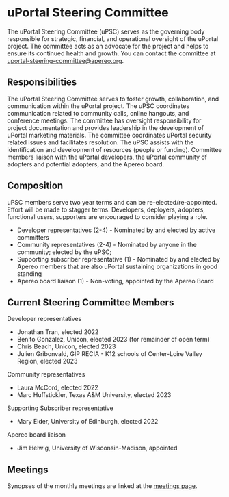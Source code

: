 # uPortal Steering Committee

The uPortal Steering Committee (uPSC) serves as the governing body responsible for strategic, financial, and operational oversight of the uPortal project.  The committee acts as an advocate for the project and helps to ensure its continued health and growth. You can contact the committee at uportal-steering-committee@apereo.org.

## Responsibilities
The uPortal Steering Committee serves to foster growth, collaboration, and communication within the uPortal project. The uPSC coordinates communication related to community calls, online hangouts, and conference meetings. The committee has oversight responsibility for project documentation and provides leadership in the development of uPortal marketing materials. The committee coordinates uPortal security related issues and facilitates resolution. The uPSC assists with the identification and development of resources (people or funding). Committee members liaison with the uPortal developers, the uPortal community of adopters and potential adopters, and the Apereo board.

## Composition
uPSC members serve two year terms and can be re-elected/re-appointed. Effort will be made to stagger terms. Developers, deployers, adopters, functional users, supporters are encouraged to consider playing a role. 

* Developer representatives (2-4) - Nominated by and elected by active committers
* Community representatives (2-4) - Nominated by anyone in the community; elected by the uPSC; 
* Supporting subscriber representative (1) - Nominated by and elected by Apereo members that are also uPortal sustaining organizations in good standing
* Apereo board liaison (1) - Non-voting, appointed by the Apereo Board

## Current Steering Committee Members

Developer representatives

* Jonathan Tran, elected 2022
* Benito Gonzalez, Unicon, elected 2023 (for remainder of open term)
* Chris Beach, Unicon, elected 2023
* Julien Gribonvald, GIP RECIA - K12 schools of Center-Loire Valley Region, elected 2023

Community representatives 

* Laura McCord, elected 2022
* Marc Huffstickler, Texas A&M University, elected 2023

Supporting Subscriber representative

* Mary Elder, University of Edinburgh, elected 2022

Apereo board liaison

* Jim Helwig, University of Wisconsin-Madison, appointed

## Meetings
Synopses of the monthly meetings are linked at the [meetings page](./meetings).
